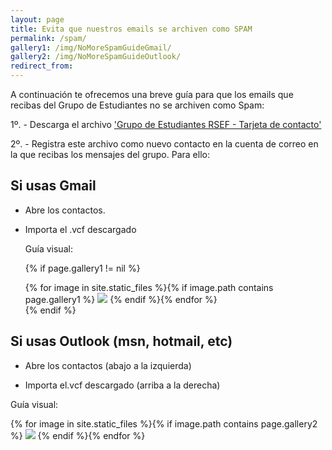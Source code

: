 ```yaml
---
layout: page
title: Evita que nuestros emails se archiven como SPAM
permalink: /spam/
gallery1: /img/NoMoreSpamGuideGmail/
gallery2: /img/NoMoreSpamGuideOutlook/
redirect_from:
---
```


A continuación te ofrecemos una breve guía para que los emails que recibas del Grupo de Estudiantes no se archiven como Spam:

1º. - Descarga el archivo <a href="https://drive.google.com/file/d/1AkwQuH_WxJS8nO2eznOvjT4VfMEjEnhm/view?usp=sharing">'Grupo de Estudiantes RSEF - Tarjeta de contacto'</a>

2º. - Registra este archivo como nuevo contacto en la cuenta de correo en la que recibas los mensajes del grupo. Para ello:

## Si usas Gmail

- Abre los contactos.
  
- Importa el .vcf descargado
  
  Guía visual:
  
   {% if page.gallery1 != nil %}
   
   <div class="carousel">
      {% for image in site.static_files %}{% if image.path contains page.gallery1 %}
      <a class="carousel-item" href="#{{ site.baseurl }}{{ image.path }}!"><img src="{{ site.baseurl }}{{ image.path }}"></a>
      {% endif %}{% endfor %}
    </div>
    {% endif %}

## Si usas Outlook (msn, hotmail, etc)

  - Abre los contactos (abajo a la izquierda)
  
  - Importa el.vcf descargado (arriba a la derecha)
  
  <p>Guía visual:</p>
  
<div class="carousel">
   {% for image in site.static_files %}{% if image.path contains page.gallery2 %}
   <a class="carousel-item" href="#{{ site.baseurl }}{{ image.path }}!"><img src="{{ site.baseurl }}{{ image.path }}"></a>
   {% endif %}{% endfor %}
</div>
  



